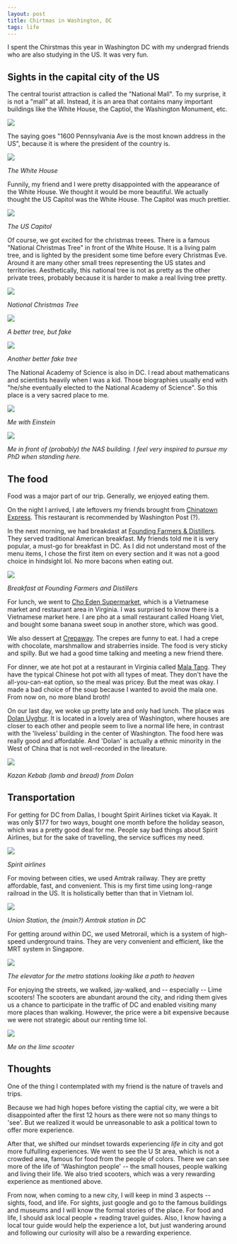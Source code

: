 ```yaml
---
layout: post
title: Chirtmas in Washington, DC
tags: life
---
```


I spent the Chirstmas this year in Washington DC with my undergrad friends who are also studying in the US. It was very fun.

## Sights in the capital city of the US

The central tourist attraction is called the "National Mall". To my surprise, it is not a "mall" at all. Instead, it is an area that contains many important buildings like the White House, the Captiol, the Washington Monument, etc. 

![](https://www.tripsavvy.com/thmb/vpxUv4leV9SDdHLkEBkrsqbzS1s=/1500x0/filters:no_upscale():max_bytes(150000):strip_icc()/TripSavvy_National_Mall_In_Washington_DC_Guide_1038233_V2-45ec4b9553e44f6ea0b684c5519aac8c.png)

The saying goes "1600 Pennsylvania Ave is the most known address in the US", because it is where the president of the country is.

![](../assets/dc/whitehouse.jpeg)

*The White House*

Funnily, my friend and I were pretty disappointed with the appearance of the White House. We thought it would be more beautiful. We actually thought the US Capitol was the White House. The Capitol was much prettier.

![](../assets/dc/capitol.jpeg)

*The US Capitol*

Of course, we got excited for the christmas treees. There is a famous "National Christmas Tree" in front of the White House. It is a living palm tree, and is lighted by the president some time before every Christmas Eve. Around it are many other small trees representing the US states and territories. Aesthetically, this national tree is not as pretty as the other private trees, probably because it is harder to make a real living tree pretty.

![](../assets/dc/national-tree.jpeg)

*National Christmas Tree*

![](../assets/dc/tree.jpeg)

*A better tree, but fake*

![](../assets/dc/tree2.jpeg)

*Another better fake tree*

The National Academy of Science is also in DC. I read about mathematicans and scientists heavily when I was a kid. Those biographies usually end with "he/she eventually elected to the National Academy of Science". So this place is a very sacred place to me.

![](../assets/dc/einstein.jpeg)

*Me with Einstein*

![](../assets/dc/nas.jpeg)

*Me in front of (probably) the NAS building. I feel very inspired to pursue my PhD when standing here.*


## The food
Food was a major part of our trip. Generally, we enjoyed eating them. 

On the night I arrived, I ate leftovers my friends brought from [Chinatown Express](https://maps.app.goo.gl/xm2xGMTfzn2NnKxn8). This restaurant is recommended by Washington Post (?).

In the next morning, we had breakdast at [Founding Farmers & Distillers](https://maps.app.goo.gl/Ak173dyqAbPo7wmg8). They served traditional American breakfast. My friends told me it is very popular, a must-go for breakfast in DC. As I did not understand most of the menu items, I chose the first item on every section and it was not a good choice in hindsight lol. No more bacons when eating out.

![](../assets/dc/founding-farmers.jpeg)

*Breakfast at Founding Farmers and Distillers*

For lunch, we went to [Cho Eden Supermarket](https://maps.app.goo.gl/2nyjmd6xPFqrkFiP8), which is a Vietnamese market and restaurant area in Virginia. I was surprised to know there is a Vietnamese market here. I are pho at a small restaurant called Hoang Viet, and bought some banana sweet soup in another store, which was good.

We also dessert at [Crepaway](https://maps.app.goo.gl/ybATn1JDhkDGpsm58). The crepes are funny to eat. I had a crepe with chocolate, marshmallow and straberries inside. The food is very sticky and spilly. But we had a good time talking and meeting a new friend there.

For dinner, we ate hot pot at a restaurant in Virginia called [Mala Tang](https://maps.app.goo.gl/BWZUJaRhmnjd6gaT8). They have the typical Chinese hot pot with all types of meat. They don't have the all-you-can-eat option, so the meal was pricey. But the meat was okay. I made a bad choice of the soup because I wanted to avoid the mala one. From now on, no more bland broth!

On our last day, we woke up pretty late and only had lunch. The place was [Dolan Uyghur](https://maps.app.goo.gl/oi9kizw8FDQzbGBSA). It is located in a lovely area of Washington, where houses are closer to each other and people seem to live a normal life here, in contrast with the 'liveless' building in the center of Washington. The food here was really good and affordable. And 'Dolan' is actually a ethnic minority in the West of China that is not well-recorded in the lireature. 

![](../assets/dc/kazan-kebab.jpeg)

*Kazan Kebab (lamb and bread) from Dolan*
## Transportation

For getting for DC from Dallas, I bought Spirit Airlines ticket via Kayak. It was only $177 for two ways, bought one month before the holiday season, which was a pretty good deal for me. People say bad things about Spirit Airlines, but for the sake of travelling, the service suffices my need.

![](../assets/dc/spirit.jpeg)

*Spirit airlines*

For moving between cities, we used Amtrak railway. They are pretty affordable, fast, and convenient. This is my first time using long-range railroad in the US. It is holistically better than that in Vietnam lol.

![](../assets/dc/union-station.jpeg)

*Union Station, the (main?) Amtrak station in DC*

For getting around within DC, we used Metrorail, which is a system of high-speed underground trains. They are very convenient and efficient, like the MRT system in Singapore.

![](../assets/dc/metro-elevator.jpeg)

*The elevator for the metro stations looking like a path to heaven*

For enjoying the streets, we walked, jay-walked, and -- especially -- Lime scooters! The scooters are abundant around the city, and riding them gives us a chance to participate in the traffic of DC and enabled visiting many more places than walking. However, the price were a bit expensive because we were not strategic about our renting time lol.

![](/assets/dc/scooter.jpeg)

*Me on the lime scooter*

## Thoughts

One of the thing I contemplated with my friend is the nature of travels and trips. 

Because we had high hopes before visting the captial city, we were a bit disappointed after the first 12 hours as there were not so many things to 'see'. But we realized it would be unreasonable to ask a political town to offer more experience.

After that, we shifted our mindset towards experiencing *life* in city and got more fulfulling experiences. We went to see the U St area, which is not a crowded area, famous for food from the people of colors. There we can see more of the life of 'Washington people' -- the small houses, people walking and living their life. We also tried scooters, which was a very rewarding experience as mentioned above.

From now, when coming to a new city, I will keep in mind 3 aspects -- sights, food, and life. For sights, just google and go to the famous buildings and museums and I will know the formal stories of the place. For food and life, I should ask local people + reading travel guides. Also, I know having a local tour guide would help the experience a lot, but just wandering around and following our curiosity will also be a rewarding experience.